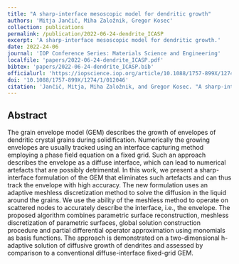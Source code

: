 ```yaml
---
title: "A sharp-interface mesoscopic model for dendritic growth"
authors: 'Mitja Jančič, Miha Založnik, Gregor Kosec'
collection: publications
permalink: /publication/2022-06-24-dendrite_ICASP
excerpt: 'A sharp-interface mesoscopic model for dendritic growth.'
date: 2022-24-06
journal: 'IOP Conference Series: Materials Science and Engineering'
localfile: 'papers/2022-06-24-dendrite_ICASP.pdf'
bibtex: 'papers/2022-06-24-dendrite_ICASP.bib'
officialurl: 'https://iopscience.iop.org/article/10.1088/1757-899X/1274/1/012046'
doi: '10.1088/1757-899X/1274/1/012046'
citation: 'Jančič, Mitja, Miha Založnik, and Gregor Kosec. "A sharp-interface mesoscopic model for dendritic growth." IOP Conference Series: Materials Science and Engineering. Vol. 1274. No. 1. IOP Publishing, 2023.'
---
```


## Abstract

The grain envelope model (GEM) describes the growth of envelopes of dendritic crystal grains during solidification. Numerically the growing envelopes are usually tracked using an interface capturing method employing a phase field equation on a fixed grid. Such an approach describes the envelope as a diffuse interface, which can lead to numerical artefacts that are possibly detrimental. In this work, we present a sharp-interface formulation of the GEM that eliminates such artefacts and can thus track the envelope with high accuracy. The new formulation uses an adaptive meshless discretization method to solve the diffusion in the liquid around the grains. We use the ability of the meshless method to operate on scattered nodes to accurately describe the interface, i.e., the envelope. The proposed algorithm combines parametric surface reconstruction, meshless discretization of parametric surfaces, global solution construction procedure and partial differential operator approximation using monomials as basis functions. The approach is demonstrated on a two-dimensional h-adaptive solution of diffusive growth of dendrites and assessed by comparison to a conventional diffuse-interface fixed-grid GEM. 